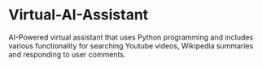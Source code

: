# Virtual-AI-Assistant
AI-Powered virtual assistant that uses Python programming and includes various functionality for searching Youtube videos, Wikipedia summaries and responding to user comments.
